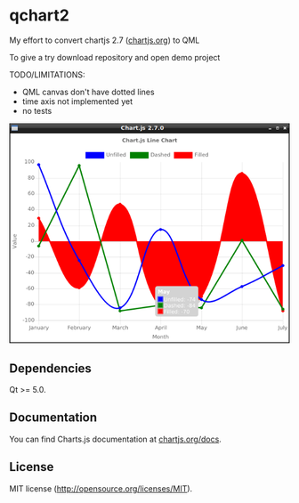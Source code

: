 # qchart2

My effort to convert chartjs 2.7 ([chartjs.org](http://www.chartjs.org)) to QML

To give a try download repository and open demo project

TODO/LIMITATIONS:
- QML canvas don't have dotted lines
- time axis not implemented yet
- no tests

![Screenshot](https://raw.githubusercontent.com/phryniszak/qchart2/master/qchart2.png)

## Dependencies

Qt >= 5.0.

## Documentation

You can find Charts.js documentation at
[chartjs.org/docs](http://www.chartjs.org/docs).

## License

MIT license
(http://opensource.org/licenses/MIT).
